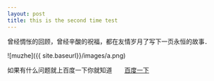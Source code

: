 ```yaml
---
layout: post
title: this is the second time test
---
```


曾经惆怅的回顾，曾经辛酸的祝福，都在友情岁月了写下一页永恒的故事．

![muzhe]({{ site.baseurl}}/images/a.png)

如果有什么问题就上百度一下你就知道　　[百度一下](http://www.baidu.com)
